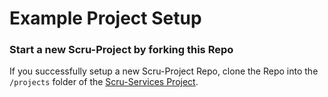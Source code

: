 # Example Project Setup

### Start a new Scru-Project by forking this Repo

If you successfully setup a new Scru-Project Repo, clone the Repo into the `/projects` folder of the [Scru-Services Project](https://bitbucket.org/scru/scru/overview).
